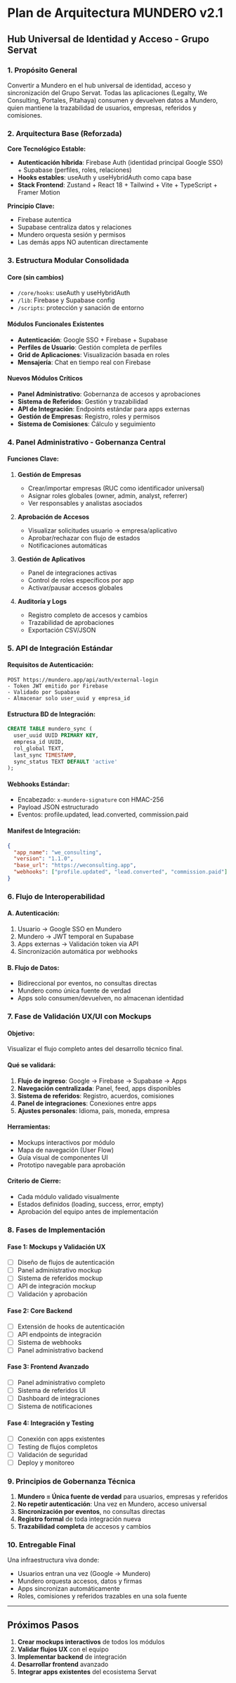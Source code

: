 # Plan de Arquitectura MUNDERO v2.1
## Hub Universal de Identidad y Acceso - Grupo Servat

### 1. Propósito General
Convertir a Mundero en el hub universal de identidad, acceso y sincronización del Grupo Servat. Todas las aplicaciones (Legalty, We Consulting, Portales, Pitahaya) consumen y devuelven datos a Mundero, quien mantiene la trazabilidad de usuarios, empresas, referidos y comisiones.

### 2. Arquitectura Base (Reforzada)
**Core Tecnológico Estable:**
- **Autenticación híbrida**: Firebase Auth (identidad principal Google SSO) + Supabase (perfiles, roles, relaciones)
- **Hooks estables**: useAuth y useHybridAuth como capa base
- **Stack Frontend**: Zustand + React 18 + Tailwind + Vite + TypeScript + Framer Motion

**Principio Clave:**
- Firebase autentica
- Supabase centraliza datos y relaciones
- Mundero orquesta sesión y permisos
- Las demás apps NO autentican directamente

### 3. Estructura Modular Consolidada

#### Core (sin cambios)
- `/core/hooks`: useAuth y useHybridAuth
- `/lib`: Firebase y Supabase config
- `/scripts`: protección y sanación de entorno

#### Módulos Funcionales Existentes
- **Autenticación**: Google SSO + Firebase + Supabase
- **Perfiles de Usuario**: Gestión completa de perfiles
- **Grid de Aplicaciones**: Visualización basada en roles
- **Mensajería**: Chat en tiempo real con Firebase

#### Nuevos Módulos Críticos
- **Panel Administrativo**: Gobernanza de accesos y aprobaciones
- **Sistema de Referidos**: Gestión y trazabilidad
- **API de Integración**: Endpoints estándar para apps externas
- **Gestión de Empresas**: Registro, roles y permisos
- **Sistema de Comisiones**: Cálculo y seguimiento

### 4. Panel Administrativo - Gobernanza Central

#### Funciones Clave:
1. **Gestión de Empresas**
   - Crear/importar empresas (RUC como identificador universal)
   - Asignar roles globales (owner, admin, analyst, referrer)
   - Ver responsables y analistas asociados

2. **Aprobación de Accesos**
   - Visualizar solicitudes usuario → empresa/aplicativo
   - Aprobar/rechazar con flujo de estados
   - Notificaciones automáticas

3. **Gestión de Aplicativos**
   - Panel de integraciones activas
   - Control de roles específicos por app
   - Activar/pausar accesos globales

4. **Auditoría y Logs**
   - Registro completo de accesos y cambios
   - Trazabilidad de aprobaciones
   - Exportación CSV/JSON

### 5. API de Integración Estándar

#### Requisitos de Autenticación:
```
POST https://mundero.app/api/auth/external-login
- Token JWT emitido por Firebase
- Validado por Supabase
- Almacenar solo user_uuid y empresa_id
```

#### Estructura BD de Integración:
```sql
CREATE TABLE mundero_sync (
  user_uuid UUID PRIMARY KEY,
  empresa_id UUID,
  rol_global TEXT,
  last_sync TIMESTAMP,
  sync_status TEXT DEFAULT 'active'
);
```

#### Webhooks Estándar:
- Encabezado: `x-mundero-signature` con HMAC-256
- Payload JSON estructurado
- Eventos: profile.updated, lead.converted, commission.paid

#### Manifest de Integración:
```json
{
  "app_name": "we_consulting",
  "version": "1.1.0",
  "base_url": "https://weconsulting.app",
  "webhooks": ["profile.updated", "lead.converted", "commission.paid"]
}
```

### 6. Flujo de Interoperabilidad

#### A. Autenticación:
1. Usuario → Google SSO en Mundero
2. Mundero → JWT temporal en Supabase
3. Apps externas → Validación token via API
4. Sincronización automática por webhooks

#### B. Flujo de Datos:
- Bidireccional por eventos, no consultas directas
- Mundero como única fuente de verdad
- Apps solo consumen/devuelven, no almacenan identidad

### 7. Fase de Validación UX/UI con Mockups

#### Objetivo:
Visualizar el flujo completo antes del desarrollo técnico final.

#### Qué se validará:
1. **Flujo de ingreso**: Google → Firebase → Supabase → Apps
2. **Navegación centralizada**: Panel, feed, apps disponibles
3. **Sistema de referidos**: Registro, acuerdos, comisiones
4. **Panel de integraciones**: Conexiones entre apps
5. **Ajustes personales**: Idioma, país, moneda, empresa

#### Herramientas:
- Mockups interactivos por módulo
- Mapa de navegación (User Flow)
- Guía visual de componentes UI
- Prototipo navegable para aprobación

#### Criterio de Cierre:
- Cada módulo validado visualmente
- Estados definidos (loading, success, error, empty)
- Aprobación del equipo antes de implementación

### 8. Fases de Implementación

#### Fase 1: Mockups y Validación UX
- [ ] Diseño de flujos de autenticación
- [ ] Panel administrativo mockup
- [ ] Sistema de referidos mockup
- [ ] API de integración mockup
- [ ] Validación y aprobación

#### Fase 2: Core Backend
- [ ] Extensión de hooks de autenticación
- [ ] API endpoints de integración
- [ ] Sistema de webhooks
- [ ] Panel administrativo backend

#### Fase 3: Frontend Avanzado
- [ ] Panel administrativo completo
- [ ] Sistema de referidos UI
- [ ] Dashboard de integraciones
- [ ] Sistema de notificaciones

#### Fase 4: Integración y Testing
- [ ] Conexión con apps existentes
- [ ] Testing de flujos completos
- [ ] Validación de seguridad
- [ ] Deploy y monitoreo

### 9. Principios de Gobernanza Técnica

1. **Mundero = Única fuente de verdad** para usuarios, empresas y referidos
2. **No repetir autenticación**: Una vez en Mundero, acceso universal
3. **Sincronización por eventos**, no consultas directas
4. **Registro formal** de toda integración nueva
5. **Trazabilidad completa** de accesos y cambios

### 10. Entregable Final

Una infraestructura viva donde:
- Usuarios entran una vez (Google → Mundero)
- Mundero orquesta accesos, datos y firmas
- Apps sincronizan automáticamente
- Roles, comisiones y referidos trazables en una sola fuente

---

## Próximos Pasos
1. **Crear mockups interactivos** de todos los módulos
2. **Validar flujos UX** con el equipo
3. **Implementar backend** de integración
4. **Desarrollar frontend** avanzado
5. **Integrar apps existentes** del ecosistema Servat